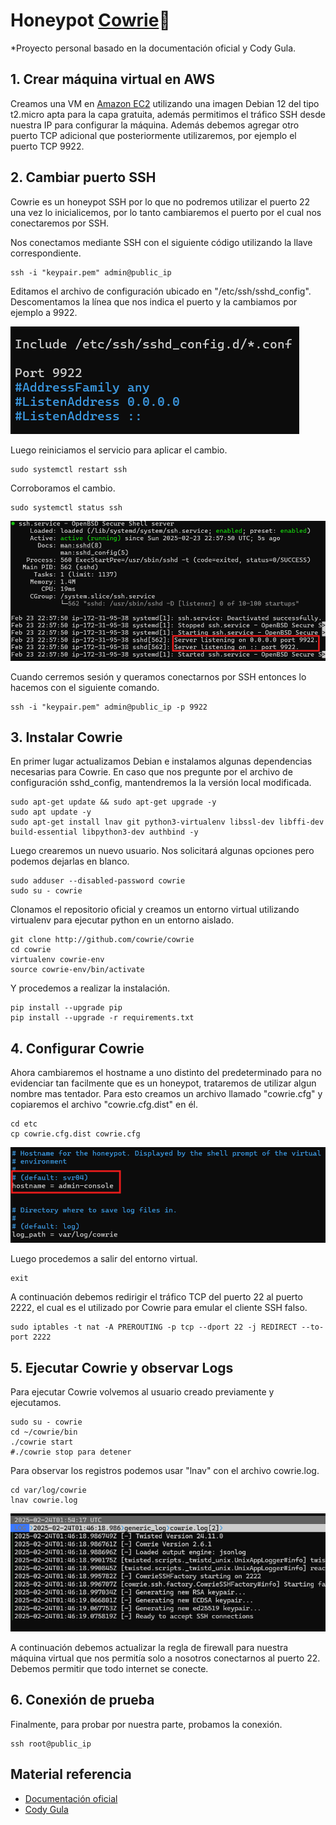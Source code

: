 # Honeypot [Cowrie](http://github.com/cowrie/cowrie)🍯

\*Proyecto personal basado en la documentación oficial y Cody Gula.

## 1. Crear máquina virtual en AWS

Creamos una VM en [Amazon EC2](https://aws.amazon.com/es/ec2/) utilizando una imagen Debian 12 del tipo t2.micro apta para la capa gratuita, además permitimos el tráfico SSH desde nuestra IP para configurar la máquina. Además debemos agregar otro puerto TCP adicional que posteriormente utilizaremos, por ejemplo el puerto TCP 9922.

## 2. Cambiar puerto SSH

Cowrie es un honeypot SSH por lo que no podremos utilizar el puerto 22 una vez lo inicialicemos, por lo tanto cambiaremos el puerto por el cual nos conectaremos por SSH.

Nos conectamos mediante SSH con el siguiente código utilizando la llave correspondiente.

```
ssh -i "keypair.pem" admin@public_ip
```

Editamos el archivo de configuración ubicado en "/etc/ssh/sshd_config". Descomentamos la línea que nos indica el puerto y la cambiamos por ejemplo a 9922.

![Cambio_puerto](/Honeypot_Cowrie/images/1.png)

Luego reiniciamos el servicio para aplicar el cambio.

```
sudo systemctl restart ssh
```

Corroboramos el cambio.

```
sudo systemctl status ssh
```

![Comprobar_puerto](/Honeypot_Cowrie/images/2.png)

Cuando cerremos sesión y queramos conectarnos por SSH entonces lo hacemos con el siguiente comando.

```
ssh -i "keypair.pem" admin@public_ip -p 9922
```

## 3. Instalar Cowrie

En primer lugar actualizamos Debian e instalamos algunas dependencias necesarias para Cowrie. En caso que nos pregunte por el archivo de configuración sshd_config, mantendremos la la versión local modificada.

```
sudo apt-get update && sudo apt-get upgrade -y
sudo apt update -y
sudo apt-get install lnav git python3-virtualenv libssl-dev libffi-dev build-essential libpython3-dev authbind -y
```

Luego crearemos un nuevo usuario. Nos solicitará algunas opciones pero podemos dejarlas en blanco.

```
sudo adduser --disabled-password cowrie
sudo su - cowrie
```

Clonamos el repositorio oficial y creamos un entorno virtual utilizando virtualenv para ejecutar python en un entorno aislado.

```
git clone http://github.com/cowrie/cowrie
cd cowrie
virtualenv cowrie-env
source cowrie-env/bin/activate
```

Y procedemos a realizar la instalación.

```
pip install --upgrade pip
pip install --upgrade -r requirements.txt
```

## 4. Configurar Cowrie

Ahora cambiaremos el hostname a uno distinto del predeterminado para no evidenciar tan facilmente que es un honeypot, trataremos de utilizar algun nombre mas tentador. Para esto creamos un archivo llamado "cowrie.cfg" y copiaremos el archivo "cowrie.cfg.dist" en él.

```
cd etc
cp cowrie.cfg.dist cowrie.cfg
```

![Cambiar_hostname](/Honeypot_Cowrie/images/3.png)

Luego procedemos a salir del entorno virtual.

```
exit
```

A continuación debemos redirigir el tráfico TCP del puerto 22 al puerto 2222, el cual es el utilizado por Cowrie para emular el cliente SSH falso.

```
sudo iptables -t nat -A PREROUTING -p tcp --dport 22 -j REDIRECT --to-port 2222
```

## 5. Ejecutar Cowrie y observar Logs

Para ejecutar Cowrie volvemos al usuario creado previamente y ejecutamos.

```
sudo su - cowrie
cd ~/cowrie/bin
./cowrie start
#./cowrie stop para detener
```

Para observar los registros podemos usar "lnav" con el archivo cowrie.log.

```
cd var/log/cowrie
lnav cowrie.log
```

![Logs](/Honeypot_Cowrie/images/4.png)

A continuación debemos actualizar la regla de firewall para nuestra máquina virtual que nos permitía solo a nosotros conectarnos al puerto 22. Debemos permitir que todo internet se conecte.

## 6. Conexión de prueba

Finalmente, para probar por nuestra parte, probamos la conexión.

```
ssh root@public_ip
```

## Material referencia

- [Documentación oficial](https://docs.cowrie.org/en/latest/INSTALL.html)
- [Cody Gula](https://www.codygula.com/posts/setting-up-a-cowrie-ssh-honeypot-on-aws/)
